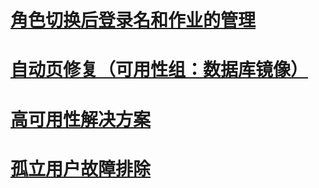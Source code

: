 # [角色切换后登录名和作业的管理](management-of-logins-and-jobs-after-role-switching-sql-server.md)
# [自动页修复（可用性组：数据库镜像）](automatic-page-repair-availability-groups-database-mirroring.md)
# [高可用性解决方案](high-availability-solutions-sql-server.md)
# [孤立用户故障排除](troubleshoot-orphaned-users-sql-server.md)
